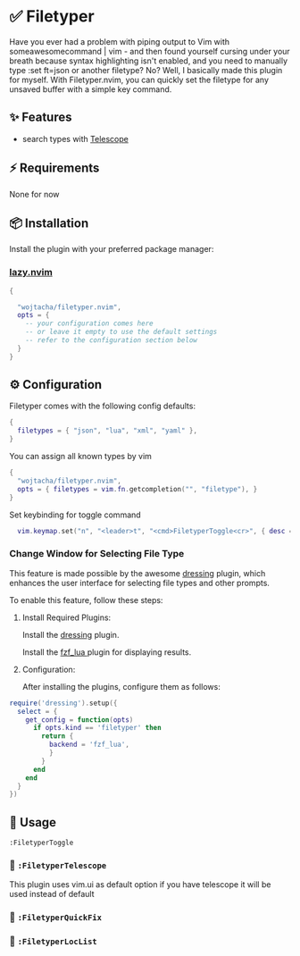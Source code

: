 # ✅  Filetyper
 
Have you ever had a problem with piping output to Vim with someawesomecommand | vim - and then found yourself cursing under your breath because syntax highlighting isn't enabled, and you need to manually type :set ft=json or another filetype? No? Well, I basically made this plugin for myself. With Filetyper.nvim, you can quickly set the filetype for any unsaved buffer with a simple key command.

## ✨ Features

- search types with [Telescope](https://github.com/nvim-telescope/telescope.nvim)

## ⚡️ Requirements

None for now

## 📦 Installation

Install the plugin with your preferred package manager:

### [lazy.nvim](https://github.com/folke/lazy.nvim)

```lua
{

  "wojtacha/filetyper.nvim",
  opts = {
    -- your configuration comes here
    -- or leave it empty to use the default settings
    -- refer to the configuration section below
  }
}
```

## ⚙️ Configuration

Filetyper comes with the following config defaults:

```lua
{
  filetypes = { "json", "lua", "xml", "yaml" },
}

```

You can assign all known types by vim

```lua
{
  "wojtacha/filetyper.nvim",
  opts = { filetypes = vim.fn.getcompletion("", "filetype"), }
}
```

Set keybinding for toggle command

```lua
  vim.keymap.set("n", "<leader>t", "<cmd>FiletyperToggle<cr>", { desc = "Toggle Filetyper" })
```

### Change Window for Selecting File Type

This feature is made possible by the awesome [dressing](https://github.com/stevearc/dressing.nvim) plugin, which enhances the user interface for selecting file types and other prompts.

To enable this feature, follow these steps:

1. Install Required Plugins:

	Install the [dressing](https://github.com/stevearc/dressing.nvim) plugin.
 
	Install the [ fzf_lua ](https://github.com/ibhagwan/fzf-lua) plugin for displaying results.

3. Configuration:
 
	After installing the plugins, configure them as follows:

```lua
require('dressing').setup({
  select = {
    get_config = function(opts)
      if opts.kind == 'filetyper' then
        return {
          backend = 'fzf_lua',
          }
        }
      end
    end
  }
})
```

## 🚀 Usage

```vim
:FiletyperToggle
```

### 🔭 `:FiletyperTelescope`
This plugin uses vim.ui as default option if you have telescope it will be used instead of default

### 🔎 `:FiletyperQuickFix`

### 🔎 `:FiletyperLocList`



